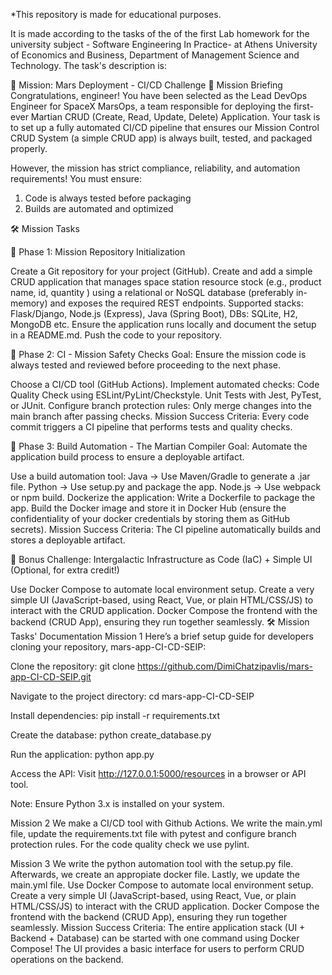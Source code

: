 *This repository is made for educational purposes.

It is made according to the tasks of the of the first Lab homework for the university subject - Software Engineering In Practice- at Athens University of Economics and Business, Department of Management Science and Technology. The task's description is:

🚀 Mission: Mars Deployment - CI/CD Challenge 🌌
Mission Briefing
Congratulations, engineer! You have been selected as the Lead DevOps Engineer for SpaceX MarsOps, a team responsible for deploying the first-ever Martian CRUD (Create, Read, Update, Delete) Application. Your task is to set up a fully automated CI/CD pipeline that ensures our Mission Control CRUD System (a simple CRUD app) is always built, tested, and packaged properly.

However, the mission has strict compliance, reliability, and automation requirements! You must ensure:

1. Code is always tested before packaging
2. Builds are automated and optimized

🛠️ Mission Tasks

🚦 Phase 1: Mission Repository Initialization

Create a Git repository for your project (GitHub).
Create and add a simple CRUD application that manages space station resource stock (e.g., product name, id, quantity ) using a relational or NoSQL database (preferably in-memory) and exposes the required REST endpoints.
Supported stacks: Flask/Django, Node.js (Express), Java (Spring Boot), DBs: SQLite, H2, MongoDB etc.
Ensure the application runs locally and document the setup in a README.md.
Push the code to your repository.

🚀 Phase 2: CI - Mission Safety Checks
Goal: Ensure the mission code is always tested and reviewed before proceeding to the next phase.

Choose a CI/CD tool (GitHub Actions).
Implement automated checks:
Code Quality Check using ESLint/PyLint/Checkstyle.
Unit Tests with Jest, PyTest, or JUnit.
Configure branch protection rules:
Only merge changes into the main branch after passing checks.
Mission Success Criteria:
Every code commit triggers a CI pipeline that performs tests and quality checks.

🚢 Phase 3: Build Automation - The Martian Compiler
Goal: Automate the application build process to ensure a deployable artifact.

Use a build automation tool:
Java → Use Maven/Gradle to generate a .jar file.
Python → Use setup.py and package the app.
Node.js → Use webpack or npm build.
Dockerize the application:
Write a Dockerfile to package the app.
Build the Docker image and store it in Docker Hub (ensure the confidentiality of your docker credentials by storing them as GitHub secrets).
Mission Success Criteria:
The CI pipeline automatically builds and stores a deployable artifact.

🎯 Bonus Challenge: Intergalactic Infrastructure as Code (IaC) + Simple UI
(Optional, for extra credit!)

Use Docker Compose to automate local environment setup.
Create a very simple UI (JavaScript-based, using React, Vue, or plain HTML/CSS/JS) to interact with the CRUD application.
Docker Compose the frontend with the backend (CRUD App), ensuring they run together seamlessly.
🛠️ Mission Tasks' Documentation
Mission 1
Here’s a brief setup guide for developers cloning your repository, mars-app-CI-CD-SEIP:

Clone the repository: git clone https://github.com/DimiChatzipavlis/mars-app-CI-CD-SEIP.git

Navigate to the project directory: cd mars-app-CI-CD-SEIP

Install dependencies: pip install -r requirements.txt

Create the database: python create_database.py

Run the application: python app.py

Access the API: Visit http://127.0.0.1:5000/resources in a browser or API tool.

Note: Ensure Python 3.x is installed on your system.

Mission 2
We make a CI/CD tool with Github Actions. We write the main.yml file, update the requirements.txt file with pytest and configure branch protection rules. For the code quality check we use pylint.

Mission 3
We write the python automation tool with the setup.py file. Afterwards, we create an appropiate docker file. Lastly, we update the main.yml file.
Use Docker Compose to automate local environment setup.
Create a very simple UI (JavaScript-based, using React, Vue, or plain HTML/CSS/JS) to interact with the CRUD application.
Docker Compose the frontend with the backend (CRUD App), ensuring they run together seamlessly.
Mission Success Criteria:
The entire application stack (UI + Backend + Database) can be started with one command using Docker Compose!
The UI provides a basic interface for users to perform CRUD operations on the backend.
